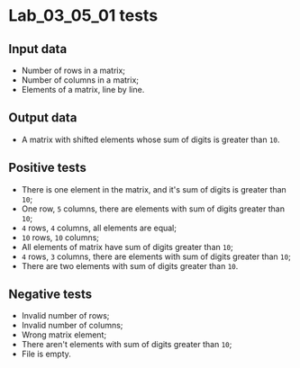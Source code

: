 # Lab_03_05_01 tests
## Input data
- Number of rows in a matrix;
- Number of columns in a matrix;
- Elements of a matrix, line by line.
## Output data
- A matrix with shifted elements whose sum of digits is greater than `10`.
## Positive tests
- There is one element in the matrix, and it's sum of digits is greater than `10`;
- One row, `5` columns, there are elements with sum of digits greater than `10`;
- `4` rows, `4` columns, all elements are equal;
- `10` rows, `10` columns;
- All elements of matrix have sum of digits greater than `10`;
- `4` rows, `3` columns, there are elements with sum of digits greater than `10`;
- There are two elements with sum of digits greater than `10`.
## Negative tests
- Invalid number of rows;
- Invalid number of columns;
- Wrong matrix element;
- There aren't elements with sum of digits greater than `10`;
- File is empty.